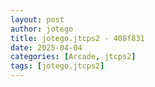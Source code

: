 ```yaml
---
layout: post
author: jotego
title: jotego.jtcps2 - 408f831
date: 2025-04-04
categories: [Arcade, jtcps2]
tags: [jotego.jtcps2]
---
```


